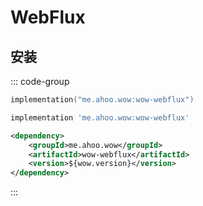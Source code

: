 # WebFlux


## 安装

::: code-group
```kotlin [Gradle(Kotlin)]
implementation("me.ahoo.wow:wow-webflux")
```
```groovy [Gradle(Groovy)]
implementation 'me.ahoo.wow:wow-webflux'
```
```xml [Maven]
<dependency>
    <groupId>me.ahoo.wow</groupId>
    <artifactId>wow-webflux</artifactId>
    <version>${wow.version}</version>
</dependency>
```
:::